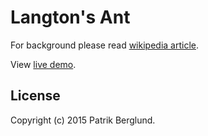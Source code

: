 # Langton's Ant

For background please read [wikipedia article](https://en.wikipedia.org/wiki/Langton's_ant).

View [live demo](https://aptrik.github.io/langtons-ant/).

## License
Copyright (c) 2015 Patrik Berglund.

